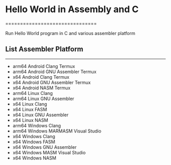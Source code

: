 # Hello World in Assembly and C
===============================

Run Hello World program in C and various assembler platform

## List Assembler Platform
----------------

-  arm64 Android Clang Termux
-  arm64 Android GNU Assembler Termux
-  x64 Android Clang Termux
-  x64 Android GNU Assembler Termux
-  x64 Android NASM Termux
-  arm64 Linux Clang
-  arm64 Linux GNU Assembler
-  x64 Linux Clang
-  x64 Linux FASM
-  x64 Linux GNU Assembler
-  x64 Linux NASM
-  arm64 Windows Clang
-  arm64 Windows MARMASM Visual Studio
-  x64 Windows Clang
-  x64 Windows FASM
-  x64 Windows GNU Assembler
-  x64 Windows MASM Visual Studio
-  x64 Windows NASM
